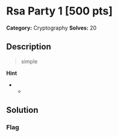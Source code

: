 # Rsa Party 1 [500 pts]

**Category:** Cryptography
**Solves:** 20

## Description
>simple

**Hint**
* -

## Solution

### Flag

